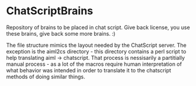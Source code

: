 ChatScriptBrains
================

Repository of brains to be placed in chat script.   Give back license, you use these brains, give back some more brains. :)


The file structure mimics the layout needed by the ChatScript server.  The exception is the aiml2cs directory - this directory contains a perl script to help translating aiml -> chatscript.  That process is nessisarily a partitially manual process - as a lot of the macros require human interpretation of what behavior was intended in order to translate it to the chatscript methods of doing similar things.
